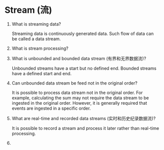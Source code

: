 # Stream (流)

1. What is streaming data?

   Streaming data is continuously generated data. Such flow of data can be called a data stream.

1. What is stream processing?

1. What is unbounded and bounded data stream (有界和无界数据流)?

   Unbounded streams have a start but no defined end. Bounded streams have a defined start and end.

1. Can unbounded data stream be feed not in the original order?

   It is possible to process data stream not in the original order. For example, calculating the sum may not require the data stream to be ingested in the original order. However, it is generally required that events are ingested in a specific order.

1. What are real-time and recorded data streams (实时和历史纪录数据流)?

   It is possible to record a stream and process it later rather than real-time processing.

1. 